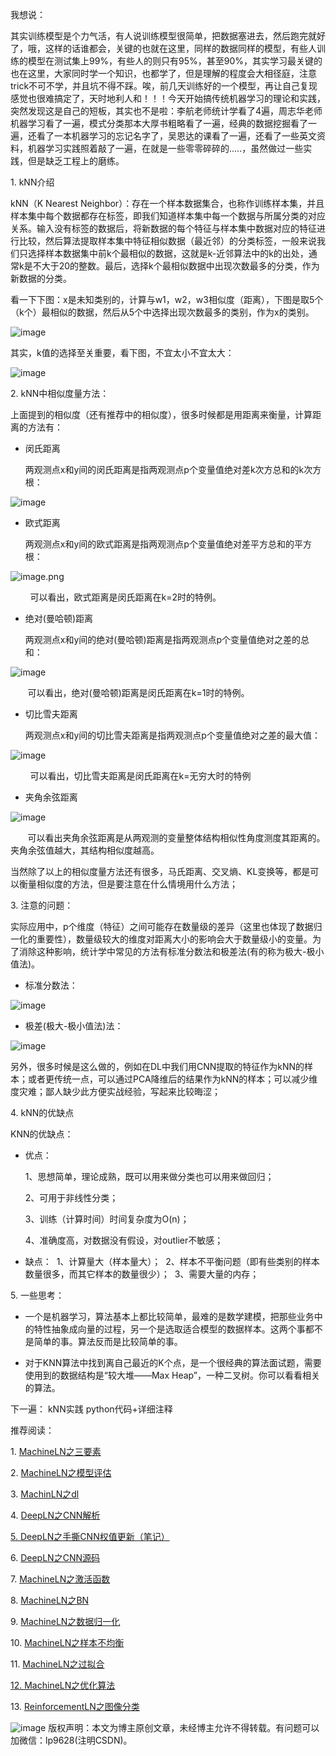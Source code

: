 我想说：

其实训练模型是个力气活，有人说训练模型很简单，把数据塞进去，然后跑完就好了，哦，这样的话谁都会，关键的也就在这里，同样的数据同样的模型，有些人训练的模型在测试集上99%，有些人的则只有95%，甚至90%，其实学习最关键的也在这里，大家同时学一个知识，也都学了，但是理解的程度会大相径庭，注意trick不可不学，并且坑不得不踩。唉，前几天训练好的一个模型，再让自己复现感觉也很难搞定了，天时地利人和！！！今天开始搞传统机器学习的理论和实践，突然发现这是自己的短板，其实也不是啦：李航老师统计学看了4遍，周志华老师机器学习看了一遍，模式分类那本大厚书粗略看了一遍，经典的数据挖掘看了一遍，还看了一本机器学习的忘记名字了，吴恩达的课看了一遍，还看了一些英文资料，机器学习实践照着敲了一遍，在就是一些零零碎碎的.....，虽然做过一些实践，但是缺乏工程上的磨练。

1\. kNN介绍

kNN（K Nearest Neighbor）：存在一个样本数据集合，也称作训练样本集，并且样本集中每个数据都存在标签，即我们知道样本集中每一个数据与所属分类的对应关系。输入没有标签的数据后，将新数据的每个特征与样本集中数据对应的特征进行比较，然后算法提取样本集中特征相似数据（最近邻）的分类标签，一般来说我们只选择样本数据集中前k个最相似的数据，这就是k-近邻算法中的k的出处，通常k是不大于20的整数。最后，选择k个最相似数据中出现次数最多的分类，作为新数据的分类。

看一下下图：x是未知类别的，计算与w1，w2，w3相似度（距离），下图是取5个（k个）最相似的数据，然后从5个中选择出现次数最多的类别，作为x的类别。

![image](http://upload-images.jianshu.io/upload_images/4618424-2c7bcb9b5cae18e4?imageMogr2/auto-orient/strip%7CimageView2/2/w/1240)

其实，k值的选择至关重要，看下图，不宜太小不宜太大：

![image](http://upload-images.jianshu.io/upload_images/4618424-1d166b3e87d5a7bc?imageMogr2/auto-orient/strip%7CimageView2/2/w/1240)

2\. kNN中相似度量方法：

上面提到的相似度（还有推荐中的相似度），很多时候都是用距离来衡量，计算距离的方法有： 

*   闵氏距离

    两观测点x和y间的闵氏距离是指两观测点p个变量值绝对差k次方总和的k次方根：

![image](http://upload-images.jianshu.io/upload_images/4618424-ababe087255c5a18?imageMogr2/auto-orient/strip%7CimageView2/2/w/1240)

*   欧式距离

    两观测点x和y间的欧式距离是指两观测点p个变量值绝对差平方总和的平方根：

![image.png](http://upload-images.jianshu.io/upload_images/4618424-92e79ae405fca97b.png?imageMogr2/auto-orient/strip%7CimageView2/2/w/1240)

        可以看出，欧式距离是闵氏距离在k=2时的特例。

*   绝对(曼哈顿)距离

    两观测点x和y间的绝对(曼哈顿)距离是指两观测点p个变量值绝对之差的总和：

![image](http://upload-images.jianshu.io/upload_images/4618424-3679c42e3320a7b2?imageMogr2/auto-orient/strip%7CimageView2/2/w/1240)

       可以看出，绝对(曼哈顿)距离是闵氏距离在k=1时的特例。

*   切比雪夫距离

    两观测点x和y间的切比雪夫距离是指两观测点p个变量值绝对之差的最大值：

![image](http://upload-images.jianshu.io/upload_images/4618424-4b35b52b0a8cc775?imageMogr2/auto-orient/strip%7CimageView2/2/w/1240)

        可以看出，切比雪夫距离是闵氏距离在k=无穷大时的特例

*   夹角余弦距离

![image](http://upload-images.jianshu.io/upload_images/4618424-72defa7e472899c4?imageMogr2/auto-orient/strip%7CimageView2/2/w/1240)

       可以看出夹角余弦距离是从两观测的变量整体结构相似性角度测度其距离的。夹角余弦值越大，其结构相似度越高。

当然除了以上的相似度量方法还有很多，马氏距离、交叉熵、KL变换等，都是可以衡量相似度的方法，但是要注意在什么情境用什么方法；

3\. 注意的问题：

实际应用中，p个维度（特征）之间可能存在数量级的差异（这里也体现了数据归一化的重要性），数量级较大的维度对距离大小的影响会大于数量级小的变量。为了消除这种影响，统计学中常见的方法有标准分数法和极差法(有的称为极大-极小值法)。

*   标准分数法：

![image](http://upload-images.jianshu.io/upload_images/4618424-54bda8bb3340669b?imageMogr2/auto-orient/strip%7CimageView2/2/w/1240)

*   极差(极大-极小值法)法：

![image](http://upload-images.jianshu.io/upload_images/4618424-c6812f9469aaefc8?imageMogr2/auto-orient/strip%7CimageView2/2/w/1240)

另外，很多时候是这么做的，例如在DL中我们用CNN提取的特征作为kNN的样本；或者更传统一点，可以通过PCA降维后的结果作为kNN的样本；可以减少维度灾难；鄙人缺少此方便实战经验，写起来比较晦涩；

4\. kNN的优缺点

KNN的优缺点：

*   优点：

    1、思想简单，理论成熟，既可以用来做分类也可以用来做回归； 

    2、可用于非线性分类； 

    3、训练（计算时间）时间复杂度为O(n)； 

    4、准确度高，对数据没有假设，对outlier不敏感；

*   缺点： 
    1、计算量大（样本量大）； 
    2、样本不平衡问题（即有些类别的样本数量很多，而其它样本的数量很少）； 
    3、需要大量的内存；

5\. 一些思考：

*   一个是机器学习，算法基本上都比较简单，最难的是数学建模，把那些业务中的特性抽象成向量的过程，另一个是选取适合模型的数据样本。这两个事都不是简单的事。算法反而是比较简单的事。

*   对于KNN算法中找到离自己最近的K个点，是一个很经典的算法面试题，需要使用到的数据结构是“较大堆——Max Heap”，一种二叉树。你可以看看相关的算法。

下一遍： kNN实践 python代码+详细注释

推荐阅读：

1. [MachineLN之三要素](http://mp.weixin.qq.com/s?__biz=MzU3MTM3MTIxOQ==&mid=2247483841&idx=2&sn=e4a3cff7b12c48af237c577c487ba3a1&chksm=fce07a7dcb97f36be5003c3018b3a391070bdc4e56839cb461d226113db4c5f24032e0bf5809&scene=21#wechat_redirect)

2. [MachineLN之模型评估](http://mp.weixin.qq.com/s?__biz=MzU3MTM3MTIxOQ==&mid=2247483872&idx=2&sn=8436e1eb9055d3a372278ee8688cd703&chksm=fce07a5ccb97f34a4490f60304b206c741d2395149c2c2e68bddb3faf7daf9121ca27a5d6a97&scene=21#wechat_redirect)

3. [MachinLN之dl](http://mp.weixin.qq.com/s?__biz=MzU3MTM3MTIxOQ==&mid=2247483894&idx=2&sn=63333c02674e15e84159e064073fe563&chksm=fce07a4acb97f35cc38f75dc891a19129e2406270d04b739cfa9b8a28f9780b4e2a65a7cd39b&scene=21#wechat_redirect)

4. [DeepLN之CNN解析](http://mp.weixin.qq.com/s?__biz=MzU3MTM3MTIxOQ==&mid=2247483906&idx=1&sn=2eceda7d9703d5315638739e04d5b6e7&chksm=fce079becb97f0a8b8dd2e34a9e757f23757cf2699c397707bfaa677c9f8204c91508840d8f7&scene=21#wechat_redirect)

[5\. DeepLN之手撕CNN权值更新（笔记）](http://mp.weixin.qq.com/s?__biz=MzU3MTM3MTIxOQ==&mid=2247483927&idx=1&sn=132b90eb009022d2d792303e6d824df7&chksm=fce079abcb97f0bd9b893889a7c8232c0254e447277b930ab8e35ea1f9c49e57c0fc66bab239&scene=21#wechat_redirect)

6. [DeepLN之CNN源码](http://mp.weixin.qq.com/s?__biz=MzU3MTM3MTIxOQ==&mid=2247483948&idx=1&sn=d1edce6e99dac0437797404d15714876&chksm=fce07990cb97f086f2f24ec8b40bb64b588ce657e6ae8d352d4d20e856b5f0e126eaffc5ec99&scene=21#wechat_redirect)

7. [MachineLN之激活函数](http://mp.weixin.qq.com/s?__biz=MzU3MTM3MTIxOQ==&mid=2247483968&idx=1&sn=dc2e52c68cd8ea9037b114625c9b1a33&chksm=fce079fccb97f0ea4f3b8f8c74cb779613e06c54a718378c9d174651c16cabb28a1c283b9083&scene=21#wechat_redirect) 

8. [MachineLN之BN](http://mp.weixin.qq.com/s?__biz=MzU3MTM3MTIxOQ==&mid=2247483979&idx=1&sn=3b5cfedc2d475f69e52656e50ff44f36&chksm=fce079f7cb97f0e1217a6b7222cef60930f79f3870692315935dab7abefff32af6b4201c07ab&scene=21#wechat_redirect)

9. [MachineLN之数据归一化](http://mp.weixin.qq.com/s?__biz=MzU3MTM3MTIxOQ==&mid=2247483996&idx=1&sn=bc692328396199f3e192836916c10cd0&chksm=fce079e0cb97f0f68fc3f2a2be81430a3d0a27f68a6f6cbe07fdbd39ca48d15ead942367e013&scene=21#wechat_redirect)

10. [MachineLN之样本不均衡](http://mp.weixin.qq.com/s?__biz=MzU3MTM3MTIxOQ==&mid=2247484011&idx=1&sn=c7ee568af41c28793162e3fa2084c5b6&chksm=fce079d7cb97f0c175e3561b4c999101268984574fea5adc04b1e2ada99bee4277817f969484&scene=21#wechat_redirect)

11. [MachineLN之过拟合](http://mp.weixin.qq.com/s?__biz=MzU3MTM3MTIxOQ==&mid=2247484026&idx=1&sn=36329f7ee26fb675627d64884ac02d0f&chksm=fce079c6cb97f0d05bb1d67218203bfc4b1234a47404fc9e38399c2f0aca9fe21455c0a97b7c&scene=21#wechat_redirect)

[12\. MachineLN之优化算法](http://mp.weixin.qq.com/s?__biz=MzU3MTM3MTIxOQ==&mid=2247484064&idx=1&sn=f834585e2e77299f28148084e6fddcbc&chksm=fce0791ccb97f00a1c168fc05725c59f9e5be5fd22249e3c49e949d5daf812a9ca9da365b50e&scene=21#wechat_redirect)

13. [ReinforcementLN之图像分类](http://mp.weixin.qq.com/s?__biz=MzU3MTM3MTIxOQ==&mid=2247484102&idx=1&sn=a44c0efaa3d939d148cc0d3dd2dc06b9&chksm=fce0797acb97f06c83cf33f711165dcef005dd54478503098f904e41800fe3beb855a579ed78&scene=21#wechat_redirect)

![image](http://upload-images.jianshu.io/upload_images/4618424-d62b84c025c6a9f7?imageMogr2/auto-orient/strip%7CimageView2/2/w/1240)
版权声明：本文为博主原创文章，未经博主允许不得转载。有问题可以加微信：lp9628(注明CSDN)。

